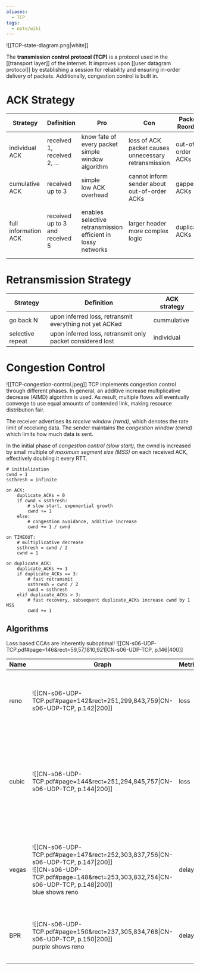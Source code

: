 ```yaml
---
aliases:
  - TCP
tags:
  - note/wiki
---
```

![[TCP-state-diagram.png|white]]

The **transmission control protocol (TCP)** is a protocol used in the [[transport layer]] of the internet. It improves upon [[user datagram protocol]] by establishing a session for reliability and ensuring in-order delivery of packets. Additionally, congestion control is built in. 

# ACK Strategy
| Strategy             | Definition                      | Pro                                                             | Con                                                  | Packet Reorder    | Packet Duplication                                                             |
| -------------------- | ------------------------------- | --------------------------------------------------------------- | ---------------------------------------------------- | ----------------- | ------------------------------------------------------------------------------ |
| individual ACK       | received 1, received 2, ...     | know fate of every packet<br>simple window algorithm            | loss of ACK packet causes unnecessary retransmission | out-of-order ACKs | no problem                                                                     |
| cumulative ACK       | received up to 3                | simple<br>low ACK overhead                                      | cannot inform sender about out-of-order ACKs         | gapped ACKs       | no problem                                                                     |
| full information ACK | received up to 3 and received 5 | enables selective retransmission<br>efficient in lossy networks | larger header<br>more complex logic                  | duplicate ACKs    | problematic, duplicate ACKs confused for loss cause unnecessary retransmission |

# Retransmission Strategy

| Strategy         | Definition                                                 | ACK strategy |
| ---------------- | ---------------------------------------------------------- | ------------ |
| go back N        | upon inferred loss, retransmit everything not yet ACKed    | cummulative  |
| selective repeat | upon inferred loss, retransmit only packet considered lost | individual   |




# Congestion Control
![[TCP-congestion-control.jpeg]]
TCP implements congestion control through different phases. In general, an additive increase multiplicative decrease (AIMD) algorithm is used. As result, multiple flows will eventually converge to use equal amounts of contended link, making resource distribution fair.

The receiver advertises its *receive window (rwnd)*, which denotes the rate limit of receiving data. The sender maintains the *congestion window (cwnd)* which limits how much data is sent.

In the initial phase of *congestion control (slow start)*, the cwnd is increased by small multiple of *maximum segment size (MSS)* on each received ACK, effectively doubling it every RTT.

```
# initialization
cwnd = 1
ssthresh = infinite

on ACK:
    duplicate_ACKs = 0
    if cwnd < ssthresh:
        # slow start, exponential growth
        cwnd += 1
	else:
	    # congestion avoidance, additive increase
    	cwnd += 1 / cwnd

on TIMEOUT:
    # multiplicative decrease
    ssthresh = cwnd / 2
    cwnd = 1

on duplicate_ACK:
    duplicate_ACKs += 1
    if duplicate_ACKs == 3:
        # fast retransmit
        ssthresh = cwnd / 2
        cwnd = ssthresh
    elif duplicate_ACKs > 3:
		# fast recovery, subsequent duplicate_ACKs increase cwnd by 1 MSS
        cwnd += 1
```


## Algorithms
Loss based CCAs are inherently suboptimal!
![[CN-s06-UDP-TCP.pdf#page=146&rect=59,57,1810,921|CN-s06-UDP-TCP, p.146|400]]

| Name  | Graph                                                                                                                                                                                     | Metric | Properties                                                                                                                                                      |
| ----- | ----------------------------------------------------------------------------------------------------------------------------------------------------------------------------------------- | ------ | --------------------------------------------------------------------------------------------------------------------------------------------------------------- |
| reno  | ![[CN-s06-UDP-TCP.pdf#page=142&rect=251,299,843,759\|CN-s06-UDP-TCP, p.142\|200]]                                                                                                         | loss   | RTT unfairness, higher RTT leads to slower increase and thus less bandwidth                                                                                     |
| cubic | ![[CN-s06-UDP-TCP.pdf#page=144&rect=251,294,845,757\|CN-s06-UDP-TCP, p.144\|200]]                                                                                                         | loss   | RTT fairness<br>not kleinrock optional<br>suffers from bufferbloat since rate is only decreased on loss, resulting in high latency because link buffers fill up |
| vegas | ![[CN-s06-UDP-TCP.pdf#page=147&rect=252,303,837,756\|CN-s06-UDP-TCP, p.147\|200]]<br>![[CN-s06-UDP-TCP.pdf#page=148&rect=253,303,832,754\|CN-s06-UDP-TCP, p.148\|200]]<br>blue shows reno | delay  | almost kleinrock optimal<br>determining propagation delay is difficult<br>uncompetitive against loss-based CCAs                                                 |
| BPR   | ![[CN-s06-UDP-TCP.pdf#page=150&rect=237,305,834,768\|CN-s06-UDP-TCP, p.150\|200]]<br>purple shows reno                                                                                    | delay  | kleinrock optimal (only in isolation)<br>unfair or losing against loss-based CCAs                                                                               |
